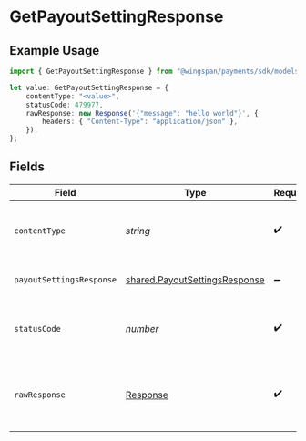# GetPayoutSettingResponse

## Example Usage

```typescript
import { GetPayoutSettingResponse } from "@wingspan/payments/sdk/models/operations";

let value: GetPayoutSettingResponse = {
    contentType: "<value>",
    statusCode: 479977,
    rawResponse: new Response('{"message": "hello world"}', {
        headers: { "Content-Type": "application/json" },
    }),
};
```

## Fields

| Field                                                                                 | Type                                                                                  | Required                                                                              | Description                                                                           |
| ------------------------------------------------------------------------------------- | ------------------------------------------------------------------------------------- | ------------------------------------------------------------------------------------- | ------------------------------------------------------------------------------------- |
| `contentType`                                                                         | *string*                                                                              | :heavy_check_mark:                                                                    | HTTP response content type for this operation                                         |
| `payoutSettingsResponse`                                                              | [shared.PayoutSettingsResponse](../../../sdk/models/shared/payoutsettingsresponse.md) | :heavy_minus_sign:                                                                    | The payout settings for a member                                                      |
| `statusCode`                                                                          | *number*                                                                              | :heavy_check_mark:                                                                    | HTTP response status code for this operation                                          |
| `rawResponse`                                                                         | [Response](https://developer.mozilla.org/en-US/docs/Web/API/Response)                 | :heavy_check_mark:                                                                    | Raw HTTP response; suitable for custom response parsing                               |